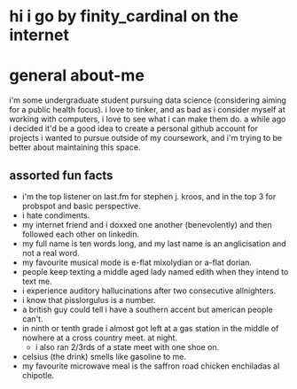# hi i go by finity_cardinal on the internet 
# general about-me
i'm some undergraduate student pursuing data science (considering aiming for a public health focus). i love to tinker, and as bad as i consider myself at working with computers, i love to see what i can make them do. 
a while ago i decided it'd be a good idea to create a personal github account for projects i wanted to pursue outside of my coursework, and i'm trying to be better about maintaining this space. 
## assorted fun facts
- i'm the top listener on last.fm for stephen j. kroos, and in the top 3 for probspot and basic perspective.
- i hate condiments. 
- my internet friend and i doxxed one another (benevolently) and then followed each other on linkedin.
- my full name is ten words long, and my last name is an anglicisation and not a real word.
- my favourite musical mode is e-flat mixolydian or a-flat dorian. 
- people keep texting a middle aged lady named edith when they intend to text me. 
-  i experience auditory hallucinations after two consecutive allnighters.
-  i know that pisslorgulus is a number.
- a british guy could tell i have a southern accent but american people can't. 
- in ninth or tenth grade i almost got left at a gas station in the middle of nowhere at a cross country meet. at night. 
    - i also ran 2/3rds of a state meet with one shoe on. 
- celsius (the drink) smells like gasoline to me. 
- my favourite microwave meal is the saffron road chicken enchiladas al chipotle. 
